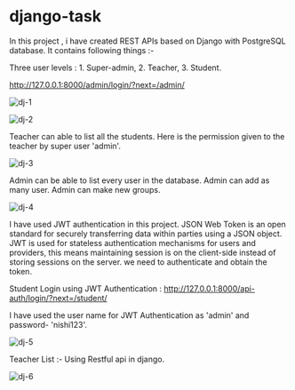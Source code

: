 # django-task
In this project , i have created REST APIs based on Django with PostgreSQL database. 
It contains following things :-

Three user levels : 1. Super-admin, 2. Teacher, 3. Student.

http://127.0.0.1:8000/admin/login/?next=/admin/


![dj-1](https://user-images.githubusercontent.com/47775251/89604819-ae067780-d889-11ea-9ce3-d0ed385cda31.png)

![dj-2](https://user-images.githubusercontent.com/47775251/89604955-fc1b7b00-d889-11ea-8191-18b7f15c49f8.png)



Teacher can able to list all the students. Here is the permission given to the teacher by super user 'admin'.

![dj-3](https://user-images.githubusercontent.com/47775251/89605141-751ad280-d88a-11ea-8e9a-f3d82dd65779.png)



Admin can be able to list every user in the database. Admin can add as many user. Admin can make new groups. 

![dj-4](https://user-images.githubusercontent.com/47775251/89605340-e8bcdf80-d88a-11ea-9e38-4c85c10c9766.png)




 I have used JWT authentication in this project.
 JSON Web Token is an open standard for securely transferring data within parties using a JSON object. 
 JWT is used for stateless authentication mechanisms for users and providers, this means maintaining session is on the client-side instead of storing sessions on the server.
 we need to authenticate and obtain the token.
 
 Student Login using JWT Authentication : http://127.0.0.1:8000/api-auth/login/?next=/student/
 
 I have used the user name for JWT Authentication as 'admin' and password- 'nishi123'.
 
 ![dj-5](https://user-images.githubusercontent.com/47775251/89607065-405d4a00-d88f-11ea-8ad4-460658bb2caa.png)
 
 
 
 Teacher List :- Using Restful api in django.
 
 ![dj-6](https://user-images.githubusercontent.com/47775251/89607273-b8c40b00-d88f-11ea-8533-d110fde7a923.png)
 
 
 
 
 
 
